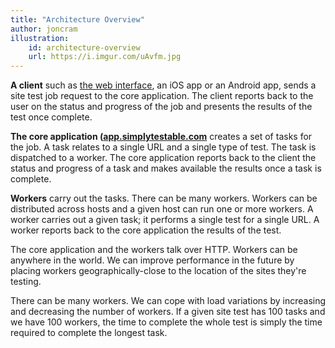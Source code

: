 ```yaml
---
title: "Architecture Overview"
author: joncram
illustration:
    id: architecture-overview
    url: https://i.imgur.com/uAvfm.jpg
---
```


**A client** such as [the web interface](https://gears.simplytestable.com),
an iOS app or an Android app, sends a site test job request to the core application. The
client reports back to the user on the status and progress of the job and presents the results
of the test once complete.

**The core application ([app.simplytestable.com](app.simplytestable.com)** creates a set of tasks for the job. A task relates
to a single URL and a single type of test. The task is dispatched to a worker. The core application reports back to
the client the status and progress of a task and makes available the results once a task is complete.

**Workers** carry out the tasks. There can be many workers. Workers can be distributed across hosts
and a given host can run one or more workers. A worker carries out a given task; it performs a single test for a single
URL. A worker reports back to the core application the results of the test.

The core application and the workers talk over HTTP. Workers can be anywhere in the world. We can improve performance
in the future by placing workers geographically-close to the location of the sites they're testing.

There can be many workers. We can cope with load variations by increasing and decreasing the number of workers.
If a given site test has 100 tasks and we have 100 workers, the time to complete the whole test is simply the time
required to complete the longest task.
